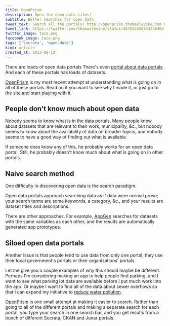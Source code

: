 ```yaml
---
title: OpenPrism
description: Open the open data silos!
subtitle: Better searches for open data
tweet_text: Search all the portals! http://openprism.thomaslevine.com http://thomaslevine.com/!/openprism @CKANproject @junar @socrata #opendata
tweet_link: https://twitter.com/thomaslevine/status/367025550843326464
twitter_image: taco.png
facebook_image: taco.png
tags: ['socrata', 'open-data']
kind: article
created_at: 2013-08-12
---
```

There are loads of open data portals
There's even [portal about data portals](http://datacatalogs.org).
And each of these portals has loads of datasets.

[OpenPrism](http://openprism.thomaslevine.com) is my most recent
attempt at understanding what is going on in all of these portals.
Read on if you want to see why I made it, or just go to the site
and start playing with it.

## People don't know much about open data
Nobody seems to know what is in the data portals.
Many people know about datasets that are relevant to their work,
municipality, &c., but nobody seems to know about the availability of
data on broader topics, and nobody seems to have a good way of
finding out what is available.

If someone does know any of this, he probably works for an open data
portal. Still, he probably doesn't know much about what is going on in
other portals.

## Naive search method
One difficulty in discovering open data is the search paradigm.

Open data portals approach searching data as if data were normal prose;
your search terms are some keywords, a category, &c., and your results are
dataset titles and descriptions.

There are other approaches.
For example, [AppGen](http://www.appgen.me/)
searches for datasets with the same variables as each other,
and the results are automatically generated app prototypes.

## Siloed open data portals
Another issue is that people tend to use data from only one portal;
they use their local government's portals or their organizations' portals.

Let me give you a couple examples of why this should maybe be different.
Perhaps I'm considering making an app to help people find parking, and
I want to see what parking lot data are available before I put much work
into the app.
Or maybe I want to find all of the data about sewer overflows so that I
can expand my initiative to [reduce water pollution](http://dontflush.me).

[OpenPrism](http://openprism.thomaslevine.com) is one small attempt
at making it easier to search. Rather than going to all of the different
portals and making a separate search for each portal, you type your
search in one search bar, and you get results from a bunch of different
Socrata, CKAN and Junar portals.
